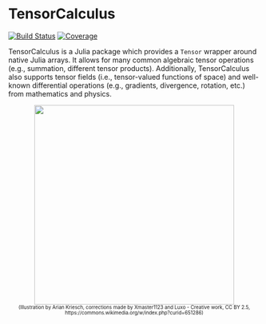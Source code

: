 # TensorCalculus

[![Build Status](https://github.com/icetube23/TensorCalculus.jl/actions/workflows/CI.yml/badge.svg?branch=main)](https://github.com/icetube23/TensorCalculus.jl/actions/workflows/CI.yml?query=branch%3Amain)
[![Coverage](https://codecov.io/gh/icetube23/TensorCalculus.jl/branch/main/graph/badge.svg)](https://codecov.io/gh/icetube23/TensorCalculus.jl)

TensorCalculus is a Julia package which provides a `Tensor` wrapper around native Julia arrays. It allows for many common algebraic tensor operations (e.g., summation, different tensor products). Additionally, TensorCalculus also supports tensor fields (i.e., tensor-valued functions of space) and well-known differential operations (e.g., gradients, divergence, rotation, etc.) from mathematics and physics.
<p align="center">
<img width="400px" src="https://user-images.githubusercontent.com/34234056/150592559-52d797ce-dd6e-4f2c-8b57-ea273e3285b5.svg"/><br>
<sub><sub>(Illustration by Arian Kriesch, corrections made by Xmaster1123 and Luxo - Creative work, CC BY 2.5, https://commons.wikimedia.org/w/index.php?curid=651286)</sub></sub>
</p>

